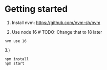 # Getting started
1) Install nvm: https://github.com/nvm-sh/nvm

2) Use node 16 # TODO: Change that to 18 later
```
nvm use 16
```
3.)
```
npm install
npm start
```
